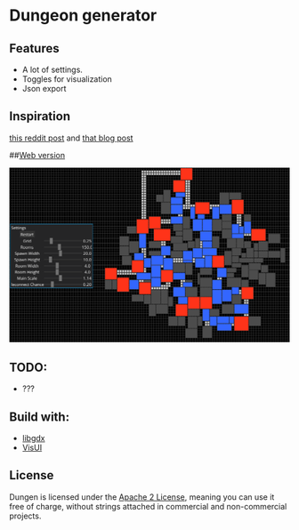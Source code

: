 # Dungeon generator

## Features
- A lot of settings.
- Toggles for visualization
- Json export

## Inspiration

[this reddit post](https://www.reddit.com/r/gamedev/comments/1dlwc4/procedural_dungeon_generation_algorithm_explained/) and [that blog post](https://github.com/adonaac/blog/issues/7) 

##[Web version](https://piotr-j.github.io/dungen/dungen/)

![screenshot](core/assets/ss-v1.png)

## TODO:
- ???

## Build with:
- [libgdx](https://github.com/libgdx/libgdx)
- [VisUI](https://github.com/kotcrab/VisEditor/wiki/VisUI)

## License
Dungen is licensed under the [Apache 2 License](http://www.apache.org/licenses/LICENSE-2.0.html), meaning you
can use it free of charge, without strings attached in commercial and non-commercial projects.
